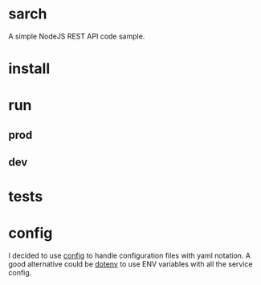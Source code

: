 # sarch

A simple NodeJS REST API code sample.

# install

# run

## prod

## dev

# tests

# config

I decided to use [config](https://www.npmjs.com/package/config) to handle configuration files with yaml notation. A good alternative could be [dotenv](https://www.npmjs.com/package/dotenv) to use ENV variables with all the service config.
